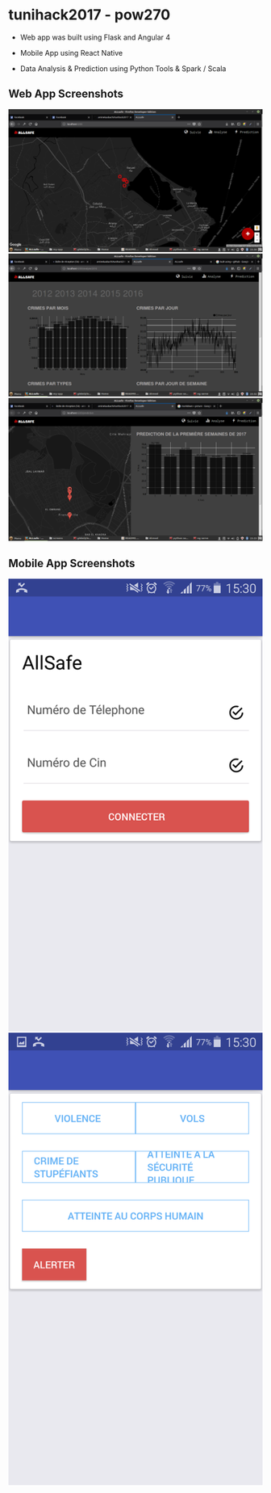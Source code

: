 # tunihack2017 - pow270

* Web app was built using Flask and Angular 4

* Mobile App using React Native

* Data Analysis & Prediction using Python Tools & Spark / Scala


## Web App Screenshots

![Screenshot 1](screens/1.png)
![Screenshot 1](screens/2.png)
![Screenshot 1](screens/3.png)


## Mobile App Screenshots

![Screenshot 1](screens/m2.png)
![Screenshot 1](screens/m1.png)


